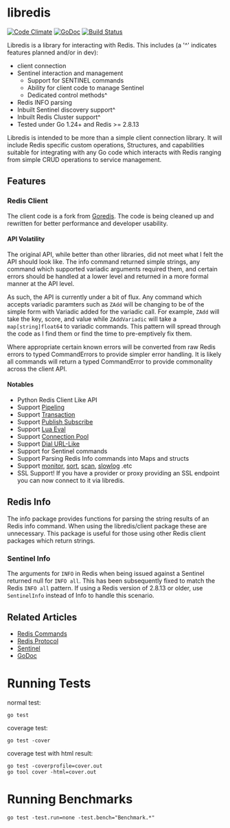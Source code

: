 # libredis

[![Code Climate](https://codeclimate.com/github/therealbill/libredis/badges/gpa.svg)](https://codeclimate.com/github/therealbill/libredis)
[![GoDoc](https://godoc.org/github.com/therealbill/libredis?status.png)](https://godoc.org/github.com/therealbill/libredis)
[![Build Status](https://travis-ci.org/therealbill/libredis.svg?branch=master)](https://travis-ci.org/therealbill/libredis)

Libredis is a library for interacting with Redis. This includes (a '^'
indicates features planned and/or in dev):

- client connection 
- Sentinel interaction and management
	- Support for SENTINEL commands
	- Ability for client code to manage Sentinel
	- Dedicated control methods^
- Redis INFO parsing
- Inbuilt Sentinel discovery support^
- Inbuilt Redis Cluster support^
- Tested under Go 1.24+ and Redis >= 2.8.13


Libredis is intended to be more than a simple client connection library.
It will include Redis specific custom operations, Structures, and
capabilities suitable for integrating with any Go code which interacts
with Redis ranging from simple CRUD operations to service management.

## Features

### Redis Client

The client code is a fork from
[Goredis](https://github.com/xuyu/goredis). The code is being cleaned up
and rewritten for better performance and developer usability.

#### API Volatility

The original API, while better than other libraries, did not meet what
I felt the API should look like. The info command returned simple
strings, any command which supported variadic arguments required them,
and certain errors should be handled at a lower level and returned in a
more formal manner at the API level. 

As such, the API is currently under a bit of flux. Any command which
accepts variadic paramters such as `ZAdd` will be changing to be of the
simple form with Variadic added for the variadic call. For example, `ZAdd`
will take the key, score, and value while `ZAddVariadic` will take a
`map[string]float64` to variadic commands. This pattern will spread
through the code as I find them or find the time to pre-emptively fix
them.

Where appropriate certain known errors will be converted from raw Redis
errors to typed CommandErrors to provide simpler error handling. It is likely
all commands will return a typed CommandError to provide commonality
across the client API.

#### Notables

* Python Redis Client Like API
* Support [Pipeling](http://godoc.org/github.com/TheRealBill/libredis#Pipelined)
* Support [Transaction](http://godoc.org/github.com/TheRealBill/libredis#Transaction)
* Support [Publish Subscribe](http://godoc.org/github.com/TheRealBill/libredis#PubSub)
* Support [Lua Eval](http://godoc.org/github.com/TheRealBill/libredis#Redis.Eval)
* Support [Connection Pool](http://godoc.org/github.com/TheRealBill/libredis#ConnPool)
* Support [Dial URL-Like](http://godoc.org/github.com/TheRealBill/libredis#DialURL)
* Support for Sentinel commands
* Support Parsing Redis Info commands into Maps and structs
* Support [monitor](http://godoc.org/github.com/TheRealBill/libredis#MonitorCommand), [sort](http://godoc.org/github.com/TheRealBill/libredis#SortCommand), [scan](http://godoc.org/github.com/TheRealBill/libredis#Redis.Scan), [slowlog](http://godoc.org/github.com/TheRealBill/libredis#SlowLog) .etc
* SSL Support! If you have a provider or proxy providing an SSL endpoint you can now connect to it via libredis.


## Redis Info

The info package provides functions for parsing the string results of an
Redis info command. When using the libredis/client package these are
unnecessary. This package is useful for those using other Redis client
packages which return strings.

### Sentinel Info

The arguments for `INFO` in Redis when being issued against a Sentinel
returned null for `INFO all`. This has been subsequently fixed to match
the Redis `INFO all` pattern. If using a Redis version of 2.8.13 or
older, use `SentinelInfo` instead of Info to handle this scenario.


## Related Articles

- [Redis Commands](http://redis.io/commands)
- [Redis Protocol](http://redis.io/topics/protocol)
- [Sentinel](http://redis.io/topics/sentinel)
- [GoDoc](http://godoc.org/github.com/TheRealBill/libredis)



# Running Tests


normal test:

	go test

coverage test:

	go test -cover

coverage test with html result:

	go test -coverprofile=cover.out
	go tool cover -html=cover.out


# Running Benchmarks

	go test -test.run=none -test.bench="Benchmark.*"

